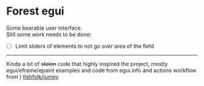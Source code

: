 # Forest egui
Some bearable user interface.  
Still some work needs to be done:
- [ ] Limit sliders of elements to not go over area of the field

----
Kinda a lot of ~~stolen~~ code that highly inspired the project, mostly egui/eframe/epaint examples and code from egui.info and actions workflow from ) [fishfolk/jumpy](https://github.com/fishfolk/jumpy)
